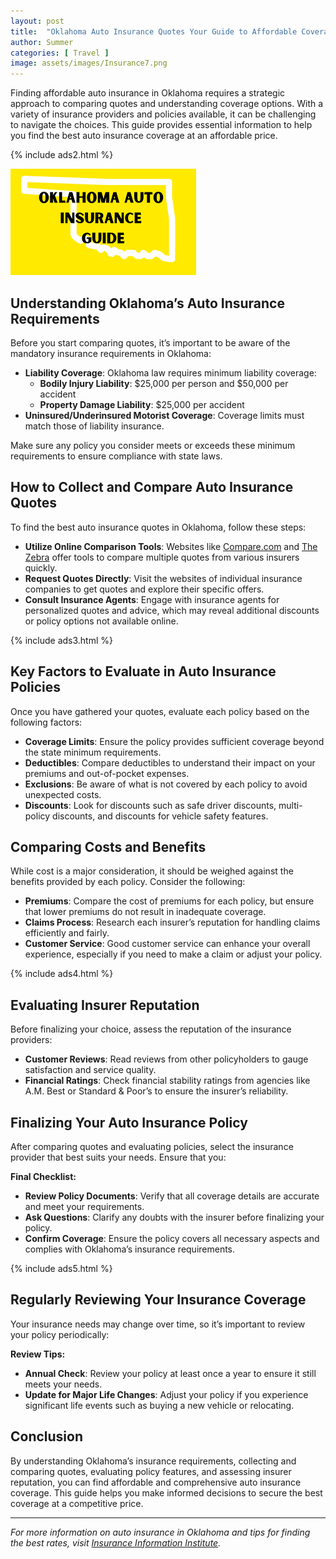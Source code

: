 ```yaml
---
layout: post
title:  "Oklahoma Auto Insurance Quotes Your Guide to Affordable Coverage Options"
author: Summer
categories: [ Travel ]
image: assets/images/Insurance7.png
---
```


Finding affordable auto insurance in Oklahoma requires a strategic approach to comparing quotes and understanding coverage options. With a variety of insurance providers and policies available, it can be challenging to navigate the choices. This guide provides essential information to help you find the best auto insurance coverage at an affordable price.

{% include ads2.html %}

![Insurance](/assets/images/Insurance7.png)

## Understanding Oklahoma’s Auto Insurance Requirements

Before you start comparing quotes, it’s important to be aware of the mandatory insurance requirements in Oklahoma:

- **Liability Coverage**: Oklahoma law requires minimum liability coverage:
  - **Bodily Injury Liability**: $25,000 per person and $50,000 per accident
  - **Property Damage Liability**: $25,000 per accident
- **Uninsured/Underinsured Motorist Coverage**: Coverage limits must match those of liability insurance.

Make sure any policy you consider meets or exceeds these minimum requirements to ensure compliance with state laws.

## How to Collect and Compare Auto Insurance Quotes

To find the best auto insurance quotes in Oklahoma, follow these steps:

- **Utilize Online Comparison Tools**: Websites like [Compare.com](https://www.compare.com) and [The Zebra](https://www.thezebra.com) offer tools to compare multiple quotes from various insurers quickly.
- **Request Quotes Directly**: Visit the websites of individual insurance companies to get quotes and explore their specific offers.
- **Consult Insurance Agents**: Engage with insurance agents for personalized quotes and advice, which may reveal additional discounts or policy options not available online.

{% include ads3.html %}

## Key Factors to Evaluate in Auto Insurance Policies

Once you have gathered your quotes, evaluate each policy based on the following factors:

- **Coverage Limits**: Ensure the policy provides sufficient coverage beyond the state minimum requirements.
- **Deductibles**: Compare deductibles to understand their impact on your premiums and out-of-pocket expenses.
- **Exclusions**: Be aware of what is not covered by each policy to avoid unexpected costs.
- **Discounts**: Look for discounts such as safe driver discounts, multi-policy discounts, and discounts for vehicle safety features.

## Comparing Costs and Benefits

While cost is a major consideration, it should be weighed against the benefits provided by each policy. Consider the following:

- **Premiums**: Compare the cost of premiums for each policy, but ensure that lower premiums do not result in inadequate coverage.
- **Claims Process**: Research each insurer’s reputation for handling claims efficiently and fairly.
- **Customer Service**: Good customer service can enhance your overall experience, especially if you need to make a claim or adjust your policy.

{% include ads4.html %}

## Evaluating Insurer Reputation

Before finalizing your choice, assess the reputation of the insurance providers:

- **Customer Reviews**: Read reviews from other policyholders to gauge satisfaction and service quality.
- **Financial Ratings**: Check financial stability ratings from agencies like A.M. Best or Standard & Poor’s to ensure the insurer’s reliability.

## Finalizing Your Auto Insurance Policy

After comparing quotes and evaluating policies, select the insurance provider that best suits your needs. Ensure that you:

**Final Checklist:**
- **Review Policy Documents**: Verify that all coverage details are accurate and meet your requirements.
- **Ask Questions**: Clarify any doubts with the insurer before finalizing your policy.
- **Confirm Coverage**: Ensure the policy covers all necessary aspects and complies with Oklahoma’s insurance requirements.

{% include ads5.html %}

## Regularly Reviewing Your Insurance Coverage

Your insurance needs may change over time, so it’s important to review your policy periodically:

**Review Tips:**
- **Annual Check**: Review your policy at least once a year to ensure it still meets your needs.
- **Update for Major Life Changes**: Adjust your policy if you experience significant life events such as buying a new vehicle or relocating.

## Conclusion

By understanding Oklahoma’s insurance requirements, collecting and comparing quotes, evaluating policy features, and assessing insurer reputation, you can find affordable and comprehensive auto insurance coverage. This guide helps you make informed decisions to secure the best coverage at a competitive price.

---

*For more information on auto insurance in Oklahoma and tips for finding the best rates, visit [Insurance Information Institute](https://www.iii.org).* 
